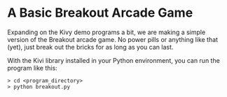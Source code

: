 # A Basic Breakout Arcade Game

Expanding on the Kivy demo programs a bit, we are making a simple version
of the Breakout arcade game.  No power pills or anything like that (yet),
just break out the bricks for as long as you can last.

With the Kivi library installed in your Python environment, you can run the
program like this:

```
> cd <program_directory>
> python breakout.py
```
